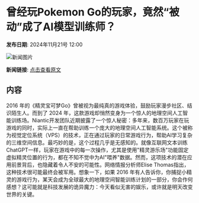 # 曾经玩Pokemon Go的玩家，竟然“被动”成了AI模型训练师？

**发布日期**: 2024年11月21号 12:00

![新闻图片](https://pic.chinaz.com/picmap/201812141132552673_1.jpg)

**新闻链接**: [点击查看原文](https://www.aibase.com/zh/news/13386)

## 内容

2016 年的《精灵宝可梦Go》曾被视为最纯真的游戏体验，鼓励玩家漫步社区、结识陌生人。而到了 2024 年，这款游戏却悄然变身为一个惊人的地理空间人工智能训练场。Niantic开发团队近期披露了一个惊人秘密：多年来，数百万玩家在玩游戏的同时，实际上一直在帮助训练一个庞大的地理空间人工智能系统。这个被称为视觉定位系统（VPS）的技术，正在通过玩家的日常游戏行为，帮助AI学习复杂的三维空间信息。最巧妙的是，这个过程几乎是无感知的。就像互联网文本训练ChatGPT一样，玩家在游戏中的每一次操作，尤其是使用"精灵游乐场"功能固定虚拟精灵位置的行为，都在不知不觉中为AI"喂养"数据。然而，这项技术的潜在应用前景背后，也隐藏着令人不安的可能性。网络情报分析师Elise Thomas指出，这种技术很可能最终会被军用。想象一下，如果 2016 年有人告诉你，你捕捉小精灵的游戏行为，某天会成为全球最大的地理空间智能训练计划的一部分，你会作何感想？这可能就是科技发展的诡异魔力：今天看似无害的娱乐，或许就是明天改变世界的关键。
